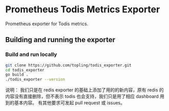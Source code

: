 # Prometheus Todis Metrics Exporter
Prometheus exporter for Todis metrics.

## Building and running the exporter

### Build and run locally

```sh
git clone https://github.com/topling/todis_exporter.git
cd todis_exporter
go build .
./todis_exporter --version
```

说明：
我们只是在 redis exporter 的基础上添加了用的的新内容，原有 redis 的内容没有直接删除，但不表示 todis 也会支持，我们只是用了相应 dashboard 用到的基本内容。
有其他要求可发起 pull request 或 issues。

